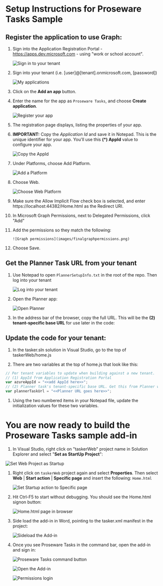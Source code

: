 # Setup Instructions for Proseware Tasks Sample

## Register the application to use Graph:

1. Sign into the Application Registration Portal  - https://apps.dev.microsoft.com - using "work or school account".

    ![Sign in to your tenant](images/signintoyourtenant.png)

1. Sign into your tenant (i.e. [user]@[tenant].onmicrosoft.com, [password])

    ![My applications](images/myapplications.png)

1. Click on the **Add an app** button.

1. Enter the name for the app as `Proseware Tasks`, and choose **Create application**.

    ![Register your app](images/registeryourapp.png)

1. The registration page displays, listing the properties of your app.

1. **IMPORTANT:** Copy the *Application Id* and save it in Notepad. This is the unique identifier for your app. You'll use this **(*) AppId** value to configure your app.

    ![Copy the AppId](images/copytheappid.png)

1. Under Platforms, choose Add Platform.

    ![Add a Platform](images/addaplatform.png)

1. Choose Web.

    ![Choose Web Platform](images/choosewebplatform.png)

1. Make sure the Allow Implicit Flow check box is selected, and enter https://localhost:44382/Home.html as the Redirect URI.

1. In Microsoft Graph Permissions, next to Delegated Permissions, click "Add"

1. Add the permissions so they match the following: 

       ![Graph permissions](images/finalgraphpermissions.png)

1. Choose Save.

## Get the Planner Task URL from your tenant

1. Use Notepad to open `PlannerSetupInfo.txt` in the root of the repo. Then log into your tenant

    ![Log into your tenant](images/tenantlogin.png)

1. Open the Planner app:

    ![Open Planner](images/openplanner.png)

1. In the address bar of the browser, copy the full URL. This will be the **(2) tenant-specific base URL** for use later in the code:

## Update the code for your tenant:

1. In the tasker.sln solution in Visual Studio, go to the top of taskerWeb/home.js

1. There are two variables at the top of home.js that look like this:

```js
// Per tenant variables to update when building against a new tenant.
// (1) AppId from Application Registration Portal
var azureAppId = "<<add AppId here>>";
// (2) Planner task's tenant-specific base URL. Get this from Planner with an open task.
var plannerTaskUrl = "<<Planner URL goes here>>";

```

1. Using the two numbered items in your Notepad file, update the initialization values for these two variables.

# You are now ready to build the Proseware Tasks sample add-in

1. In Visual Studio, right click on "taskerWeb" project name in Solution Explorer and select "**Set as StartUp Project**":

![Set Web Project as Startup](images/setasstartupproject.png)

1. Right click on `taskerWeb` project again and select **Properties**. Then select **Web** | **Start action** | **Specific page** and insert the following: `Home.html`

    ![Set Startup action to Specific page](images/specificpage.png)

1. Hit Ctrl-F5 to start without debugging. You should see the Home.html signon button:

    ![Home.html page in browser](images/ctrlf5home.png)

1. Side load the add-in in Word, pointing to the tasker.xml manifest in the project:

    ![Sideload the Add-in](images/sideload.png)

1. Once you see Proseware Tasks in the command bar, open the add-in and sign in: 

    ![Proseware Tasks command button](images/prosewaretasks.png)

    ![Open the Add-in](images/openaddin.png)

    ![Permissions login](images/permissionslogin.png)
